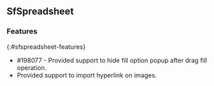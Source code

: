 ## SfSpreadsheet

### Features
{:#sfspreadsheet-features}

* \#198077 - Provided support to hide fill option popup after drag fill operation.
* Provided support to import hyperlink on images.